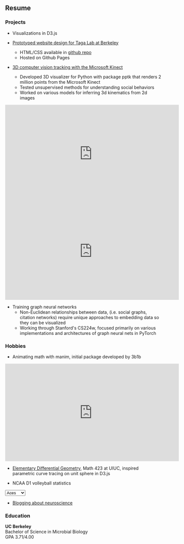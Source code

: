 ## Resume

### Projects

- Visualizations in D3.js

<script src="https://cdnjs.cloudflare.com/ajax/libs/d3/5.16.0/d3.min.js"></script>

<div class="bar-chart"></div>

<script type="text/javascript">

  var n = 10,
    random = function() { return Math.floor(Math.random() * 100); },
    data = d3.range(n).map(random); 

var barChart = {
  init: function() {
    this.height = 315;
    this.width = 560;
    this.padding = 20;
    this.el = ".bar-chart"; 

    barWidth = Math.floor((this.width - (this.padding * (data.length - 1))) / data.length);
    barHeight = this.height - 20;

    this.svg = d3.select(this.el).insert('svg', ':first-child')
      .attr('width', this.width)
      .attr("height", this.height);
    
    this.draw();
  },
    draw: function() {
    this.meters = this.svg
      .append("g")
        .attr("class", "meter")
        .selectAll("rect")
          .data(data)
          .enter()
          .append('g')
            .attr("class", "bar");

    this.drawBar().attr("class", "background").attr("y", 0).attr("height", barHeight);
    this.drawBar().attr("class", "foreground").attr("y", barHeight).attr("height", 0);
  },

    drawBar: function () {
    var self = this;

    return this.meters.append("rect")
      .attr("x", function (d, i) {
        return i * (barWidth + self.padding);
      })
      .attr("width", barWidth);
  }
}

barChart.init();

</script>

- [Prototyped website design for Taga Lab at Berkeley](https://chaconine.github.io/research.html)
    - HTML/CSS available in [github repo](https://github.com/Chaconine/TagaLabWebsite)
    - Hosted on Github Pages

- [3D computer vision tracking with the Microsoft Kinect](https://github.com/Chaconine/Depth-tracking)
    - Developed 3D visualizer for Python with package pptk that renders 2 million points from the Microsoft Kinect
    - Tested unsupervised methods for understanding social behaviors
    - Worked on various models for inferring 3d kinematics from 2d images

<iframe width="560" height="315" src="https://www.youtube.com/embed/pSL2Q0v8fgA" title="YouTube video player" frameborder="0" allow="accelerometer; autoplay; clipboard-write; encrypted-media; gyroscope; picture-in-picture" allowfullscreen></iframe>


<iframe width="560" height="315" src="https://www.youtube.com/embed/Ib26lk4dvck" title="YouTube video player" frameborder="0" allow="accelerometer; autoplay; clipboard-write; encrypted-media; gyroscope; picture-in-picture" allowfullscreen></iframe>

- Training graph neural networks 
    - Non-Euclidean relationships between data, (i.e. social graphs, citation networks) require unique approaches to embedding data so they can be visualized 
    - Working through Stanford's CS224w, focused primarily on various implementations and architectures of graph neural nets in PyTorch

### Hobbies

- Animating math with manim, initial package developed by 3b1b

<iframe width="560" height="315" src="https://www.youtube.com/embed/QMzvg8Z4-fc" title="YouTube video player" frameborder="0" allow="accelerometer; autoplay; clipboard-write; encrypted-media; gyroscope; picture-in-picture" allowfullscreen></iframe>

- [Elementary Differential Geometry](https://netmath.illinois.edu/college/math-423), Math 423 at UIUC, inspired parametric curve tracing on unit sphere in D3.js

- NCAA D1 volleyball statistics

<select name="Stats" id="stats">
  <option value="Aces" selected>Aces</option>
  <option value="Assists">Assists</option>
  <option value="Hitting">Hitting</option>
</select>

<div id="volleyball"></div>

<script type="text/javascript">
    var margin = { top: 40, right: 40, bottom: 40, left: 40 };
    var width = 622 - margin.left - margin.right;
    var height = 350 - margin.top - margin.bottom;

// append the svg object to the body of the page
var svg = d3.select("#volleyball")
    .insert("svg")
    .attr("width", width)
    .attr("height", height)
    .append("g")
    .attr("transform", "translate(" + margin.left + "," + margin.top + ")");


var datasets = {Aces: "data/aces.csv",
                Assists: "data/assists.csv",
                Hitting: "data/hitting.csv"};

// A function that updates the chart
function update() {
        
        document.getElementById("volleyball").innerHTML="";

        // append the svg object to the body of the page
        var svg = d3.select("#volleyball")
            .insert("svg")
            .attr("width", width)
            .attr("height", height)
            .append("g")
            .attr("transform", "translate(" + margin.left + "," + margin.top + ")");

        var path = datasets[document.getElementById("stats").value];

        //Read the data
        d3.csv(path).then(function(data) {

        //Set Ranges for X and Y Scale
        xPadding = 40;
        yPadding = 40;

        var xScale = d3
            .scaleBand()
            .range([0, width])
            .padding(0.2);
        var yScale = d3
            .scaleLinear()
            .range([height, 0]);

        //Adding domain values to X and Y Scale
        xScale.domain(
            data.map(function (d) {
                return d.School;
            })
        );
        yScale.domain([
            0,
            d3.max(data, function (d) {
                return d.Per_Set;
            })
        ]);
            

        //X axis label
        svg.append("g")
            .attr("class", "x axis")
            .attr("transform", "translate(0," + height + ")")
            .call(d3.axisBottom(xScale))

        //Adding Y Axis and label
        svg
            .append("g")
            .call(d3.axisLeft(yScale))
            .append("text")
            .text("Per Set")


        //Bars
        svg
            .selectAll(".bar")
            .data(data)
            .enter()
            .append("rect")
            .attr("x", function (d) {
                return xScale(d.School);
            })
            .attr("width", xScale.bandwidth())
            .attr("y", function (d) {
                return yScale(d.Per_Set);
            })
            .attr("height", function (d) {
                return height - yScale(d.Per_Set);
            });
    })
}

update()

// When the button is changed, run the updateChart function
d3.select("#stats").on("change", function(d) {
    update()
})
    
console.log("test")

</script>

- [Blogging about neuroscience](https://sonichedgehogs.com/)


### Education
**UC Berkeley**<br/>
Bachelor of Science in Microbial Biology<br/>
GPA 3.71/4.00<br/>


